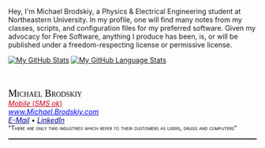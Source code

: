 Hey, I'm Michael Brodskiy, a Physics & Electrical Engineering student at Northeastern University. In my profile, one will find many notes from my classes, scripts, and configuration files for my preferred software. Given my advocacy for Free Software, anything I produce has been, is, or will be published under a freedom-respecting license or permissive license.

[![My GitHub Stats](https://github-readme-stats.vercel.app/api/?username=MDBrodskiy&count_private=true&theme=tokyonight&showicons=true)]()
[![My GitHub Language Stats](https://github-readme-stats.vercel.app/api/top-langs/?username=MDBrodskiy&langs_count=5&theme=tokyonight)]()

<link rel="stylesheet" href="https://cdn.jsdelivr.net/npm/fork-awesome@1.1.7/css/fork-awesome.min.css" integrity="sha256-gsmEoJAws/Kd3CjuOQzLie5Q3yshhvmo7YNtBG7aaEY=" crossorigin="anonymous">
<br/><br/>
<a style="color:black;font-family:cursive;font-size:20px;font-style:bold;font-variant:small-caps">Michael Brodskiy</a><br/>
<a href="tel:+19253957120" style="color:#C90016"><u><i class="fa fa-phone-square" style="font-size:20px"></i></i></u><i>Mobile</i> (<i>SMS ok</i>)</a><br/>
<a href="http://Michael.Brodskiy.com" style="color:blue"><i class="fa fa-globe-w" style="font-size:20px;color:#1E88E5"></i><i>www.Michael.Brodskiy.com</i></a><br/>
<a href="mailto:MBrodskiy@Member.FSF.org" style="color:darkblue"><i class="fa fa-github-square" aria-hidden="true" style="font-size:20px;color:#211F1F"></i><i>E-Mail</i></a>
•
<a href="https://www.linkedin.com/in/MBrodskiy/?locale=en_US" style="color:darkblue"><i class="fa fa-linkedin-square" aria-hidden="true" style="font-size:20px;color:#0072B1"></i><i>LinkedIn</i></a>
<br/>
<a style="color:black;font-variant:small-caps;font-size:12px;font-style:bold;">"There are only two industries which refer to their customers as users, drugs and computers"</a>
<br/>
<hr style="height:2px" color="grey">
<br/><br/><br/><br/>
